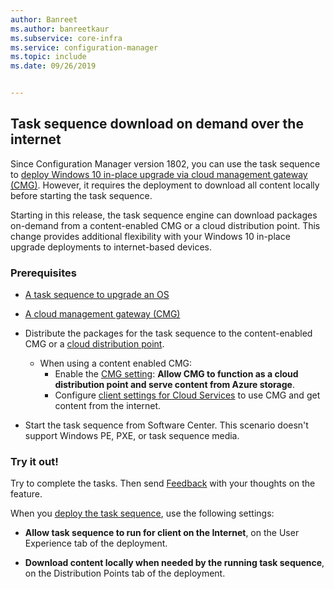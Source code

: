```yaml
---
author: Banreet
ms.author: banreetkaur
ms.subservice: core-infra
ms.service: configuration-manager
ms.topic: include
ms.date: 09/26/2019


---
```


## <a name="bkmk_dodcmg"></a> Task sequence download on demand over the internet

<!--3601238-->
Since Configuration Manager version 1802, you can use the task sequence to [deploy Windows 10 in-place upgrade via cloud management gateway (CMG)](../../../../../osd/deploy-use/deploy-task-sequence-over-internet.md#deploy-windows-in-place-upgrade-via-cmg). However, it requires the deployment to download all content locally before starting the task sequence.

Starting in this release, the task sequence engine can download packages on-demand from a content-enabled CMG or a cloud distribution point. This change provides additional flexibility with your Windows 10 in-place upgrade deployments to internet-based devices.

### Prerequisites

- [A task sequence to upgrade an OS](../../../../../osd/deploy-use/create-a-task-sequence-to-upgrade-an-operating-system.md)

- [A cloud management gateway (CMG)](../../../../clients/manage/cmg/setup-cloud-management-gateway.md)

- Distribute the packages for the task sequence to the content-enabled CMG or a [cloud distribution point](../../../../plan-design/hierarchy/use-a-cloud-based-distribution-point.md).

  - When using a content enabled CMG:
    - Enable the [CMG setting](../../../../clients/manage/cmg/modify-cloud-management-gateway.md#settings-tab): **Allow CMG to function as a cloud distribution point and serve content from Azure storage**.
    - Configure [client settings for Cloud Services](../../../../clients/deploy/about-client-settings.md#cloud-services) to use CMG and get content from the internet.

- Start the task sequence from Software Center. This scenario doesn't support Windows PE, PXE, or task sequence media.

### Try it out!

Try to complete the tasks. Then send [Feedback](../../../../understand/product-feedback.md) with your thoughts on the feature.

When you [deploy the task sequence](../../../../../osd/deploy-use/deploy-a-task-sequence.md), use the following settings:

- **Allow task sequence to run for client on the Internet**, on the User Experience tab of the deployment.

- **Download content locally when needed by the running task sequence**, on the Distribution Points tab of the deployment.